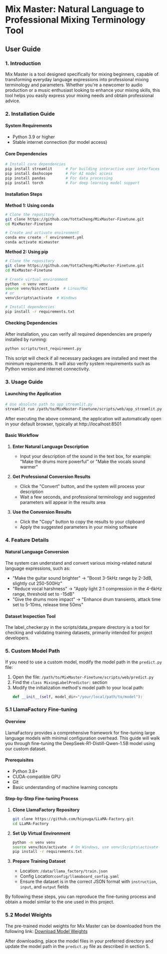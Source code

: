 # Mix Master: Natural Language to Professional Mixing Terminology Tool

## User Guide

### 1. Introduction

Mix Master is a tool designed specifically for mixing beginners, capable of transforming everyday language expressions into professional mixing terminology and parameters. Whether you're a newcomer to audio production or a music enthusiast looking to enhance your mixing skills, this tool helps you easily express your mixing needs and obtain professional advice.

### 2. Installation Guide

#### System Requirements
- Python 3.9 or higher
- Stable internet connection (for model access)

#### Core Dependencies
```bash
# Install core dependencies
pip install streamlit      # For building interactive user interfaces
pip install dashscope      # For AI model access
pip install pandas         # For data processing
pip install torch          # For deep learning model support
```

#### Installation Steps

**Method 1: Using conda**
```bash
# Clone the repository
git clone https://github.com/YottaCheng/MixMaster-Finetune.git
cd MixMaster-Finetune

# Create and activate environment
conda env create -f environment.yml
conda activate mixmaster
```

**Method 2: Using pip**
```bash
# Clone the repository
git clone https://github.com/YottaCheng/MixMaster-Finetune.git
cd MixMaster-Finetune

# Create virtual environment
python -m venv venv
source venv/bin/activate  # Linux/Mac
# or
venv\Scripts\activate  # Windows

# Install dependencies
pip install -r requirements.txt
```

#### Checking Dependencies
After installation, you can verify all required dependencies are properly installed by running:
```bash
python scripts/test_requirement.py
```
This script will check if all necessary packages are installed and meet the minimum requirements. It will also verify system requirements such as Python version and internet connectivity.

### 3. Usage Guide

#### Launching the Application
```bash
# Use absolute path to app_streamlit.py
streamlit run /path/to/MixMaster-Finetune/scripts/web/app_streamlit.py
```
After executing the above command, the application will automatically open in your default browser, typically at http://localhost:8501

#### Basic Workflow

1. **Enter Natural Language Description**
   - Input your description of the sound in the text box, for example: "Make the drums more powerful" or "Make the vocals sound warmer"

2. **Get Professional Conversion Results**
   - Click the "Convert" button, and the system will process your description
   - Wait a few seconds, and professional terminology and suggested parameters will appear in the results area

3. **Use the Conversion Results**
   - Click the "Copy" button to copy the results to your clipboard
   - Apply the suggested parameters in your mixing software

### 4. Feature Details

#### Natural Language Conversion
The system can understand and convert various mixing-related natural language expressions, such as:
- "Make the guitar sound brighter" → "Boost 3-5kHz range by 2-3dB, slightly cut 250-500Hz"
- "Reduce vocal harshness" → "Apply light 2:1 compression in the 4-6kHz range, threshold set to -15dB"
- "Give the drums more impact" → "Enhance drum transients, attack time set to 5-10ms, release time 50ms"

#### Dataset Inspection Tool
The label_checker.py in the scripts/data_prepare directory is a tool for checking and validating training datasets, primarily intended for project developers.

### 5. Custom Model Path

If you need to use a custom model, modify the model path in the `predict.py` file:

1. Open the file: `/path/to/MixMaster-Finetune/scripts/web/predict.py`
2. Find the `class MixingLabelPredictor:` section
3. Modify the initialization method's model path to your local path:
   ```python
   def __init__(self, model_dir="/your/local/path/to/model"):
   ```

### 5.1 LlamaFactory Fine-tuning

#### Overview
LlamaFactory provides a comprehensive framework for fine-tuning large language models with minimal configuration overhead. This guide will walk you through fine-tuning the DeepSeek-R1-Distill-Qwen-1.5B model using our custom dataset.

#### Prerequisites
* Python 3.8+
* CUDA-compatible GPU
* Git
* Basic understanding of machine learning concepts

#### Step-by-Step Fine-tuning Process

1. **Clone LlamaFactory Repository**
   ```bash
   git clone https://github.com/hiyouga/LLaMA-Factory.git
   cd LLaMA-Factory
   ```

2. **Set Up Virtual Environment**
   ```bash
   python -m venv venv
   source venv/bin/activate  # On Windows, use venv\Scripts\activate
   pip install -r requirements.txt
   ```

3. **Prepare Training Dataset**
   * Location: `/data/llama_factory/train.json`
   * Config Location:`config/llamaboard_config.yaml`
   * Ensure the dataset is in the correct JSON format with `instruction`, `input`, and `output` fields

By following these steps, you can reproduce the fine-tuning process and obtain a model similar to the one used in this project.

### 5.2 Model Weights

The pre-trained model weights for Mix Master can be downloaded from the following link:
[Download Model Weights](https://emckclac-my.sharepoint.com/:f:/r/personal/k21120126_kcl_ac_uk/Documents/Models?csf=1&web=1&e=BZuAzM)

After downloading, place the model files in your preferred directory and update the model path in the `predict.py` file as described in section 5.